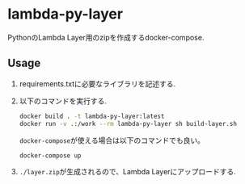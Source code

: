 # lambda-py-layer
PythonのLambda Layer用のzipを作成するdocker-compose.

## Usage

1. requirements.txtに必要なライブラリを記述する.

2. 以下のコマンドを実行する.

    ```bash
    docker build . -t lambda-py-layer:latest
    docker run -v .:/work --rm lambda-py-layer sh build-layer.sh
    ```

    `docker-compose`が使える場合は以下のコマンドでも良い。
    ```bash
    docker-compose up
    ```
3. `./layer.zip`が生成されるので、Lambda Layerにアップロードする.
